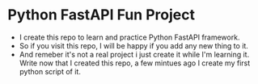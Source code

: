 # Python FastAPI Fun Project

- I create this repo to learn and practice Python FastAPI framework.
- So if you visit this repo, I will be happy if you add any new thing to it.
- And remeber it's not a real project i just create it while I'm learning it. Write now that I created this repo, a few mintues ago I create my first python script of it.
